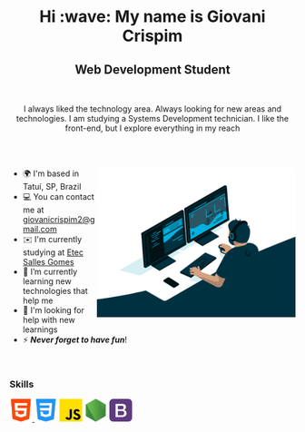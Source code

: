 <div align="center">
<h1 align="center">Hi :wave: My name is Giovani Crispim</h1>

<h2>Web Development Student</h2>

<br>

<p>I always liked the technology area. Always looking for new areas and technologies. I am studying a Systems Development technician. I like the front-end, but I explore everything in my reach</p>
</div>

<br><br>

<main display="flex">
<div class="img">
<img width="350px" align="right" src="./assets/coding.gif" alt="Coding"></div>

<div align="left">

* 🌍  I'm based in Tatuí, SP, Brazil
* 💻  You can contact me at [giovanicrispim2@gmail.com](mailto:giovanicrispim2@gmail.com)
* ✉️  I'm currently studying at [Etec Salles Gomes](https://www.cps.sp.gov.br/etecs/etec-salles-gomes/)
* 🌱 I’m currently learning new technologies that help me
* 🤝 I'm looking for help with new learnings
* ⚡  ***Never forget to have fun***!
<br>

<h3>Skills</h3>
<a href="https://developer.mozilla.org/en-US/docs/Glossary/HTML5" target="_blank" rel="noreferrer"><img src="./assets/images/html.png" width="40" height="40" alt="HTML5" />
<a href="https://developer.mozilla.org/pt-BR/docs/Web/CSS" target="_blank" rel="noreferrer"><img src="./assets/images/css.png" width="40" height="40" alt="Css" /></a>
<a href="https://developer.mozilla.org/en-US/docs/Web/JavaScript" target="_blank" rel="noreferrer"><img src="./assets/images/js.png" width="40" height="40" alt="Javascript" /></a>
<a href="https://nodejs.org/en/about/" target="_blank" rel="noreferrer"><img src="./assets/images/node.png" width="40" height="40" alt="NodeJS" /></a>
<a href="https://getbootstrap.com/" target="_blank" rel="noreferrer"><img src="./assets/images/boots.png" width="40" height="40" alt="Bootstrap" /></a>
